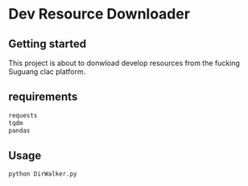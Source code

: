 # Dev Resource Downloader

## Getting started

This project is about to donwload develop resources from the fucking Suguang clac platform.

## requirements
```python
requests
tqdm
pandas
```
## Usage
```shell
python DirWalker.py
```
